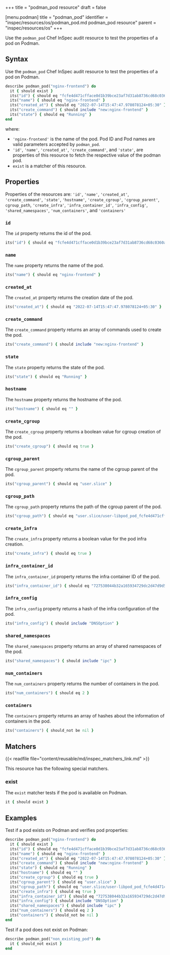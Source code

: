 +++
title = "podman_pod resource"
draft = false


[menu.podman]
    title = "podman_pod"
    identifier = "inspec/resources/os/podman_pod.md podman_pod resource"
    parent = "inspec/resources/os"
+++

Use the `podman_pod` Chef InSpec audit resource to test the properties of a pod on Podman.

## Syntax

Use the `podman_pod` Chef InSpec audit resource to test the properties of a pod on Podman.

```ruby
describe podman_pod("nginx-frontend") do
  it { should exist }
  its("id") { should eq "fcfe4d471cfface0d1b39bce23af7d31ab8736cd68c0360ade0b4afe364f79d4" }
  its("name") { should eq "nginx-frontend" }
  its("created_at") { should eq "2022-07-14T15:47:47.978078124+05:30" }
  its("create_command") { should include "new:nginx-frontend" }
  its("state") { should eq "Running" }
end
```

where:

- `'nginx-frontend'` is the name of the pod. Pod ID and Pod names are valid parameters accepted by `podman_pod`.
- `'id'`, `'name'`, `'created_at'`, `'create_command'`, and `'state'`, are properties of this resource to fetch the respective value of the podman pod.
- `exist` is a matcher of this resource.

## Properties

Properties of the resources are: `'id'`, `'name'`, `'created_at'`, `'create_command'`, `'state'`, `'hostname'`, `'create_cgroup'`, `'cgroup_parent'`, `cgroup_path`, `'create_infra'`, `'infra_container_id'`, `'infra_config'`, `'shared_namespaces'`, `'num_containers'`, and `'containers'`

### `id`

The `id` property returns the id of the pod.

```ruby
its("id") { should eq "fcfe4d471cfface0d1b39bce23af7d31ab8736cd68c0360ade0b4afe364f79d4" }
```

### `name`

The `name` property returns the name of the pod.

```ruby
its("name") { should eq "nginx-frontend" }
```

### `created_at`

The `created_at` property returns the creation date of the pod.

```ruby
its("created_at") { should eq "2022-07-14T15:47:47.978078124+05:30" }
```

### `create_command`

The `create_command` property returns an array of commands used to create the pod.

```ruby
its("create_command") { should include "new:nginx-frontend" }
```

### `state`

The `state` property returns the state of the pod.

```ruby
its("state") { should eq "Running" }
```

### `hostname`

The `hostname` property returns the hostname of the pod.

```ruby
its("hostname") { should eq "" }
```

### `create_cgroup`

The `create_cgroup` property returns a boolean value for cgroup creation of the pod.

```ruby
its("create_cgroup") { should eq true }
```

### `cgroup_parent`

The `cgroup_parent` property returns the name of the cgroup parent of the pod.

```ruby
its("cgroup_parent") { should eq "user.slice" }
```

### `cgroup_path`

The `cgroup_path` property returns the path of the cgroup parent of the pod.

```ruby
its("cgroup_path") { should eq "user.slice/user-libpod_pod_fcfe4d471cfface0d1b39bce23af7d31ab8736cd68c0360ade0b4afe364f79d4.slice" }
```

### `create_infra`

The `create_infra` property returns a boolean value for the pod infra creation.

```ruby
its("create_infra") { should eq true }
```

### `infra_container_id`

The `infra_container_id` property returns the infra container ID of the pod.

```ruby
its("infra_container_id") { should eq "727538044b32a165934729dc2d47d9d5e981b6496aebfad7de470f7e76ea4251" }
```

### `infra_config`

The `infra_config` property returns a hash of the infra configuration of the pod.

```ruby
its("infra_config") { should include "DNSOption" }
```

### `shared_namespaces`

The `shared_namespaces` property returns an array of shared namespaces of the pod.

```ruby
its("shared_namespaces") { should include "ipc" }
```

### `num_containers`

The `num_containers` property returns the number of containers in the pod.

```ruby
its("num_containers") { should eq 2 }
```

### `containers`

The `containers` property returns an array of hashes about the information of containers in the pod.

```ruby
its("containers") { should_not be nil }
```

## Matchers

{{< readfile file="content/reusable/md/inspec_matchers_link.md" >}}

This resource has the following special matchers.

### exist

The `exist` matcher tests if the pod is available on Podman.

```ruby
it { should exist }
```

## Examples

Test if a pod exists on Podman and verifies pod properties:

```ruby
describe podman_pod("nginx-frontend") do
  it { should exist }
  its("id") { should eq "fcfe4d471cfface0d1b39bce23af7d31ab8736cd68c0360ade0b4afe364f79d4" }
  its("name") { should eq "nginx-frontend" }
  its("created_at") { should eq "2022-07-14T15:47:47.978078124+05:30" }
  its("create_command") { should include "new:nginx-frontend" }
  its("state") { should eq "Running" }
  its("hostname") { should eq "" }
  its("create_cgroup") { should eq true }
  its("cgroup_parent") { should eq "user.slice" }
  its("cgroup_path") { should eq "user.slice/user-libpod_pod_fcfe4d471cfface0d1b39bce23af7d31ab8736cd68c0360ade0b4afe364f79d4.slice" }
  its("create_infra") { should eq true }
  its("infra_container_id") { should eq "727538044b32a165934729dc2d47d9d5e981b6496aebfad7de470f7e76ea4251" }
  its("infra_config") { should include "DNSOption" }
  its("shared_namespaces") { should include "ipc" }
  its("num_containers") { should eq 2 }
  its("containers") { should_not be nil }
end
```

Test if a pod does not exist on Podman:

```ruby
describe podman_pod("non_existing_pod") do
  it { should_not exist }
end
```
